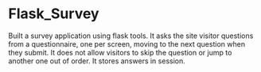 # Flask_Survey
Built a survey application using flask tools.
It asks the site visitor questions from a questionnaire, one per screen, moving to the next question when they submit.
It does not allow visitors to skip the question or jump to another one out of order.
It stores answers in session.
